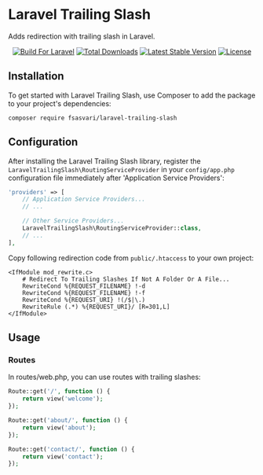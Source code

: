 # Laravel Trailing Slash

Adds redirection with trailing slash in Laravel.

<p align="center">
<a href="https://styleci.io/repos/69124179"><img src="https://img.shields.io/badge/Built_for-Laravel-orange.svg" alt="Build For Laravel"></a>
<a href="https://packagist.org/packages/fsasvari/laravel-trailing-slash"><img src="https://poser.pugx.org/fsasvari/laravel-trailing-slash/d/total.svg" alt="Total Downloads"></a>
<a href="https://packagist.org/packages/fsasvari/laravel-trailing-slash"><img src="https://poser.pugx.org/fsasvari/laravel-trailing-slash/v/stable.svg" alt="Latest Stable Version"></a>
<a href="https://packagist.org/packages/fsasvari/laravel-trailing-slash"><img src="https://poser.pugx.org/fsasvari/laravel-trailing-slash/license.svg" alt="License"></a>
</p>

## Installation

To get started with Laravel Trailing Slash, use Composer to add the package to your project's dependencies:

    composer require fsasvari/laravel-trailing-slash

## Configuration

After installing the Laravel Trailing Slash library, register the `LaravelTrailingSlash\RoutingServiceProvider` in your `config/app.php` configuration file immediately after 'Application Service Providers':

```php
'providers' => [
    // Application Service Providers...
    // ...

    // Other Service Providers...
    LaravelTrailingSlash\RoutingServiceProvider::class,
    // ...
],
```

Copy following redirection code from `public/.htaccess` to your own project:

```
<IfModule mod_rewrite.c>
    # Redirect To Trailing Slashes If Not A Folder Or A File...
    RewriteCond %{REQUEST_FILENAME} !-d
    RewriteCond %{REQUEST_FILENAME} !-f
    RewriteCond %{REQUEST_URI} !(/$|\.)
    RewriteRule (.*) %{REQUEST_URI}/ [R=301,L]
</IfModule>
```

## Usage

### Routes

In routes/web.php, you can use routes with trailing slashes:

```php
Route::get('/', function () {
    return view('welcome');
});

Route::get('about/', function () {
    return view('about');
});

Route::get('contact/', function () {
    return view('contact');
});
```
